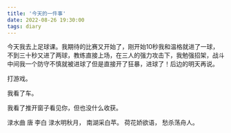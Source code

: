 ```yaml
---
title: '今天的一件事'
date: 2022-08-26 19:30:00
tags: diary
---
```

今天我去上足球课。我期待的比赛又开始了，刚开始10秒我和温格就进了一球，不到三十秒又进了两球，教练直接上场，在三人的强力攻击下，我勉强招架，战斗中间我一个防守不慎就被进球了但是直接开了狂暴，进球了！后边的明天再说。

打游戏。

我看了车。

我看了推开窗子看见你，但也没什么收获。

渌水曲 唐 李白
渌水明秋月，
南湖采白苹。
荷花娇欲语，
愁杀荡舟人。
